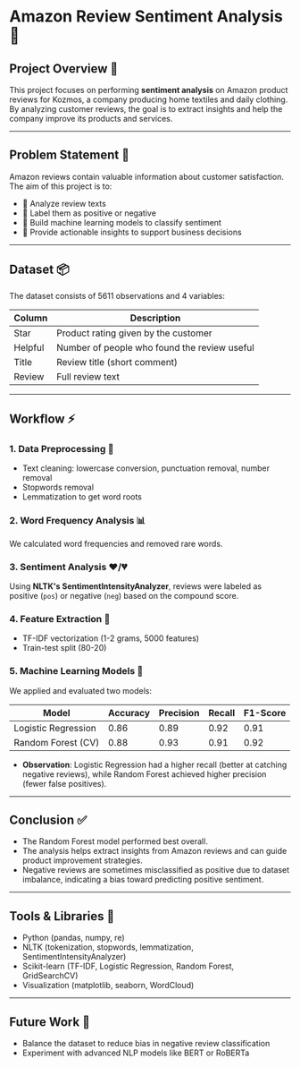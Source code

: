 # Amazon Review Sentiment Analysis 🛒

## Project Overview 🌟
This project focuses on performing **sentiment analysis** on Amazon product reviews for Kozmos, a company producing home textiles and daily clothing. By analyzing customer reviews, the goal is to extract insights and help the company improve its products and services.

---

## Problem Statement 📝
Amazon reviews contain valuable information about customer satisfaction. The aim of this project is to:  

- 🔹 Analyze review texts  
- 🔹 Label them as positive or negative  
- 🔹 Build machine learning models to classify sentiment  
- 🔹 Provide actionable insights to support business decisions  

---

## Dataset 📦
The dataset consists of 5611 observations and 4 variables:  

| Column    | Description                               |
|-----------|-------------------------------------------|
| Star      | Product rating given by the customer     |
| Helpful   | Number of people who found the review useful |
| Title     | Review title (short comment)             |
| Review    | Full review text                          |

---

## Workflow ⚡

### 1. Data Preprocessing 🧹
- Text cleaning: lowercase conversion, punctuation removal, number removal  
- Stopwords removal  
- Lemmatization to get word roots  

### 2. Word Frequency Analysis 📊
We calculated word frequencies and removed rare words.  

### 3. Sentiment Analysis ❤️/💔
Using **NLTK's SentimentIntensityAnalyzer**, reviews were labeled as positive (`pos`) or negative (`neg`) based on the compound score.  

### 4. Feature Extraction 🔧
- TF-IDF vectorization (1-2 grams, 5000 features)  
- Train-test split (80-20)  

### 5. Machine Learning Models 🤖
We applied and evaluated two models:

| Model                  | Accuracy | Precision | Recall | F1-Score |
|------------------------|----------|-----------|--------|-----------|
| Logistic Regression    | 0.86     | 0.89      | 0.92   | 0.91      |
| Random Forest (CV)     | 0.88     | 0.93      | 0.91   | 0.92      |

- **Observation**: Logistic Regression had a higher recall (better at catching negative reviews), while Random Forest achieved higher precision (fewer false positives).

---

## Conclusion ✅
- The Random Forest model performed best overall.  
- The analysis helps extract insights from Amazon reviews and can guide product improvement strategies.  
- Negative reviews are sometimes misclassified as positive due to dataset imbalance, indicating a bias toward predicting positive sentiment.

---

## Tools & Libraries 🔧
- Python (pandas, numpy, re)  
- NLTK (tokenization, stopwords, lemmatization, SentimentIntensityAnalyzer)  
- Scikit-learn (TF-IDF, Logistic Regression, Random Forest, GridSearchCV)  
- Visualization (matplotlib, seaborn, WordCloud)  

---

## Future Work 🚀
- Balance the dataset to reduce bias in negative review classification  
- Experiment with advanced NLP models like BERT or RoBERTa  

